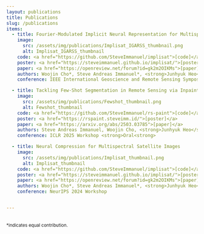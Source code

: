 ```yaml
---
layout: publications
title: Publications
slug: /publications
items:
  - title: Fourier-Modulated Implicit Neural Representation for Multispectral Satellite Image Compression
    image:
      src: /assets/img/publications/Implisat_IGARSS_thumbnail.png
      alt: Implisat_IGARSS_thumbnail
    code: <a href="https://github.com/SteveImmanuel/implisat">[code]</a>
    poster: <a href="https://steveimmanuel.github.io/implisat/">[poster]</a>
    paper: <a href="https://openreview.net/forum?id=gk2m2OIKMs">[paper]</a>
    authors: Woojin Cho*, Steve Andreas Immanuel*, <strong>Junhyuk Heo</strong>, Darongsae Kwon
    conference: IEEE International Geoscience and Remote Sensing Symposium (IGARSS) 2025

  - title: Tackling Few-Shot Segmentation in Remote Sensing via Inpainting Diffusion Model 
    image:
      src: /assets/img/publications/Fewshot_thumbnail.png
      alt: Fewshot_thumbnail
    code: <a href="https://github.com/SteveImmanuel/rs-paint">[code]</a>
    poster: <a href="https://rspaint.steveimm.id/">[poster]</a>
    paper: <a href="https://arxiv.org/abs/2503.03785">[paper]</a>
    authors: Steve Andreas Immanuel, Woojin Cho, <strong>Junhyuk Heo</strong>, Darongsae Kwon
    conference: ICLR 2025 Workshop <strong>Oral<strong>

  - title: Neural Compression for Multispectral Satellite Images
    image:
      src: /assets/img/publications/Implisat_thumbnail.png
      alt: Implisat_thumbnail
    code: <a href="https://github.com/SteveImmanuel/implisat">[code]</a>
    poster: <a href="https://steveimmanuel.github.io/implisat/">[poster]</a>
    paper: <a href="https://openreview.net/forum?id=gk2m2OIKMs">[paper]</a>
    authors: Woojin Cho*, Steve Andreas Immanuel*, <strong>Junhyuk Heo</strong>, Darongsae Kwon
    conference: NeurIPS 2024 Workshop


---
```

<br />
<small>*indicates equal contribution.</small> 
<br />
